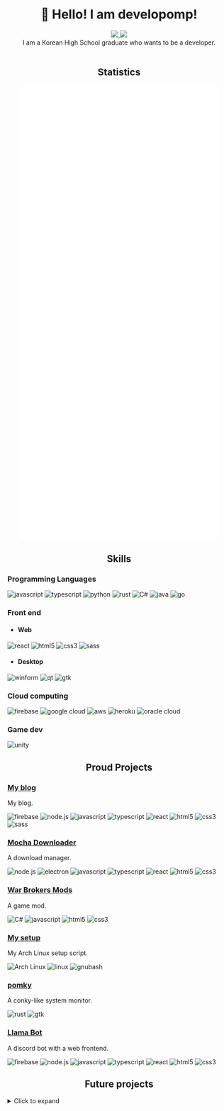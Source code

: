 <h1 align="center">👋 Hello! I am developomp!</h1>

<p align="center">
	<a href="https://developomp.com">
		<img src="https://img.shields.io/badge/website-grey?style=for-the-badge" />
	</a>
	<a href="https://www.buymeacoffee.com/developomp">
		<img src="https://img.shields.io/badge/buy_me_a_coffee-yellow?style=for-the-badge" />
	</a>
	<br />
	I am a Korean High School graduate who wants to be a developer.<br />
    <br />
</p>

<h2 align="center">Statistics</h2>

<p align="center">
	<a href="https://github.com/lowlighter/metrics">
		<img alt="Github metrics" src="./github-metrics.svg"/>
	</a>
</p>

<h2 align="center">Skills</h2>

<!-- https://github.com/simple-icons/simple-icons/blob/develop/slugs.md -->

### Programming Languages

![javascript](https://img.shields.io/badge/javascript-F7DF1E?style=for-the-badge&logo=javascript&logoColor=000000)
![typescript](https://img.shields.io/badge/typescript-1D6BBE?style=for-the-badge&logo=typescript&logoColor=FFFFFF)
![python](https://img.shields.io/badge/python-1171AE?style=for-the-badge&logo=python&logoColor=FFFFFF)
![rust](https://img.shields.io/badge/rust-A4310D?style=for-the-badge&logo=rust&logoColor=FFFFFF)
![C#](https://img.shields.io/badge/C%23-350064?style=for-the-badge&logo=c-sharp&logoColor=FFFFFF)
![java](https://img.shields.io/badge/java-F24335?style=for-the-badge&logo=java&logoColor=FFFFFF)
![go](https://img.shields.io/badge/go-6AD7E5?style=for-the-badge&logo=go&logoColor=FFFFFF)

### Front end

- #### Web

![react](https://img.shields.io/badge/React-202020?style=for-the-badge&logo=react&logoColor=61DAFB)
![html5](https://img.shields.io/badge/HTML5-E34F26?style=for-the-badge&logo=html5&logoColor=FFFFFF)
![css3](https://img.shields.io/badge/CSS3-1255AA?style=for-the-badge&logo=css3&logoColor=FFFFFF)
![sass](https://img.shields.io/badge/Sass-D93491?style=for-the-badge&logo=sass&logoColor=FFFFFF)

- #### Desktop

![winform](https://img.shields.io/badge/winform-004B7C?style=for-the-badge)
![qt](https://img.shields.io/badge/qt-41CD52?style=for-the-badge&logo=qt&logoColor=FFFFFF)
![gtk](https://img.shields.io/badge/gtk-6195C6?style=for-the-badge)

### Cloud computing

![firebase](https://img.shields.io/badge/firebase-FAC207?style=for-the-badge&logo=firebase&logoColor=FFFFFF)
![google cloud](https://img.shields.io/badge/Google_Cloud-4285F4?style=for-the-badge&logo=google-cloud&logoColor=FFFFFF)
![aws](https://img.shields.io/badge/aws-FF8300?style=for-the-badge&logo=amazonaws&logoColor=FFFFFF)
![heroku](https://img.shields.io/badge/Heroku-550092?style=for-the-badge&logo=heroku&logoColor=FFFFFF)
![oracle cloud](https://img.shields.io/badge/oracle_cloud-C74634?style=for-the-badge&logo=oracle&logoColor=FFFFFF)

### Game dev

![unity](https://img.shields.io/badge/unity-000000?style=for-the-badge&logo=unity&logoColor=FFFFFF)

<h2 align="center">Proud Projects</h2>

### [My blog](https://github.com/developomp/developomp-site)

My blog.

![firebase](https://img.shields.io/badge/firebase-FAC207?style=for-the-badge&logo=firebase&logoColor=FFFFFF)
![node.js](https://img.shields.io/badge/Node.js-303030?style=for-the-badge&logo=node.js&logoColor=FFFFFF)
![javascript](https://img.shields.io/badge/JavaScript-F7DF1E?style=for-the-badge&logo=javascript&logoColor=000000)
![typescript](https://img.shields.io/badge/typescript-1D6BBE?style=for-the-badge&logo=typescript&logoColor=FFFFFF)
![react](https://img.shields.io/badge/React-202020?style=for-the-badge&logo=react&logoColor=61DAFB)
![html5](https://img.shields.io/badge/HTML5-E34F26?style=for-the-badge&logo=html5&logoColor=FFFFFF)
![css3](https://img.shields.io/badge/CSS3-1255AA?style=for-the-badge&logo=css3&logoColor=FFFFFF)
![sass](https://img.shields.io/badge/Sass-D93491?style=for-the-badge&logo=sass&logoColor=FFFFFF)

### [Mocha Downloader](https://github.com/Mocha-Downloader)

A download manager.

![node.js](https://img.shields.io/badge/Node.js-303030?style=for-the-badge&logo=node.js&logoColor=FFFFFF)
![electron](https://img.shields.io/badge/electron-292B37?style=for-the-badge&logo=electron&logoColor=78E5ED)
![javascript](https://img.shields.io/badge/JavaScript-F7DF1E?style=for-the-badge&logo=javascript&logoColor=000000)
![typescript](https://img.shields.io/badge/typescript-1D6BBE?style=for-the-badge&logo=typescript&logoColor=FFFFFF)
![react](https://img.shields.io/badge/React-202020?style=for-the-badge&logo=react&logoColor=61DAFB)
![html5](https://img.shields.io/badge/HTML5-E34F26?style=for-the-badge&logo=html5&logoColor=FFFFFF)
![css3](https://img.shields.io/badge/CSS3-1255AA?style=for-the-badge&logo=css3&logoColor=FFFFFF)

### [War Brokers Mods](https://github.com/War-Brokers-Mods)

A game mod.

![C#](https://img.shields.io/badge/C%23-350064?style=for-the-badge&logo=c-sharp&logoColor=FFFFFF)
![javascript](https://img.shields.io/badge/JavaScript-F7DF1E?style=for-the-badge&logo=javascript&logoColor=000000)
![html5](https://img.shields.io/badge/HTML5-E34F26?style=for-the-badge&logo=html5&logoColor=FFFFFF)
![css3](https://img.shields.io/badge/CSS3-1255AA?style=for-the-badge&logo=css3&logoColor=FFFFFF)

### [My setup](https://github.com/developomp/setup)

My Arch Linux setup script.

![Arch Linux](https://img.shields.io/badge/arch_linux-1793D1?style=for-the-badge&logo=archlinux&logoColor=FFFFFF)
![linux](https://img.shields.io/badge/linux-1E1E1E?style=for-the-badge&logo=linux&logoColor=FFFFFF)
![gnubash](https://img.shields.io/badge/bash-283037?style=for-the-badge&logo=gnubash&logoColor=FFFFFF)

### [pomky](https://github.com/developomp/pomky)

A conky-like system monitor.

![rust](https://img.shields.io/badge/rust-A4310D?style=for-the-badge&logo=rust&logoColor=FFFFFF)
![gtk](https://img.shields.io/badge/gtk-6195C6?style=for-the-badge)

### [Llama Bot](https://github.com/llama-bot)

A discord bot with a web frontend.

![firebase](https://img.shields.io/badge/firebase-FAC207?style=for-the-badge&logo=firebase&logoColor=FFFFFF)
![node.js](https://img.shields.io/badge/Node.js-303030?style=for-the-badge&logo=node.js&logoColor=FFFFFF)
![javascript](https://img.shields.io/badge/JavaScript-F7DF1E?style=for-the-badge&logo=javascript&logoColor=000000)
![typescript](https://img.shields.io/badge/typescript-1D6BBE?style=for-the-badge&logo=typescript&logoColor=FFFFFF)
![react](https://img.shields.io/badge/React-202020?style=for-the-badge&logo=react&logoColor=61DAFB)
![html5](https://img.shields.io/badge/HTML5-E34F26?style=for-the-badge&logo=html5&logoColor=FFFFFF)
![css3](https://img.shields.io/badge/CSS3-1255AA?style=for-the-badge&logo=css3&logoColor=FFFFFF)

<h2 align="center">Future projects</h2>

<details>
  <summary>Click to expand</summary>
  
### boy-lang

My own programming language.

![rust](https://img.shields.io/badge/rust-A4310D?style=for-the-badge&logo=rust&logoColor=FFFFFF)
![llvm](https://img.shields.io/badge/llvm-000000?style=for-the-badge&logo=llvm&logoColor=FFFFFF)

### WB-Homepage

A new homepage for [warbrokers.io](https://warbrokers.io).

![Vue.js](https://img.shields.io/badge/Vue.js-4FC08D?style=for-the-badge&logo=vuedotjs&logoColor=FFFFFF)
![node.js](https://img.shields.io/badge/Node.js-303030?style=for-the-badge&logo=node.js&logoColor=FFFFFF)
![javascript](https://img.shields.io/badge/JavaScript-F7DF1E?style=for-the-badge&logo=javascript&logoColor=000000)
![typescript](https://img.shields.io/badge/typescript-1D6BBE?style=for-the-badge&logo=typescript&logoColor=FFFFFF)
![html5](https://img.shields.io/badge/HTML5-E34F26?style=for-the-badge&logo=html5&logoColor=FFFFFF)
![css3](https://img.shields.io/badge/CSS3-1255AA?style=for-the-badge&logo=css3&logoColor=FFFFFF)
![sass](https://img.shields.io/badge/Sass-D93491?style=for-the-badge&logo=sass&logoColor=FFFFFF)

### Disko

Linux SSD health manager for linux.

![C](https://img.shields.io/badge/C-black?style=for-the-badge&logo=C&logoColor=FFFFFF)
![python](https://img.shields.io/badge/python-1171AE?style=for-the-badge&logo=python&logoColor=FFFFFF)
![qt](https://img.shields.io/badge/qt-41CD52?style=for-the-badge&logo=qt&logoColor=FFFFFF)

### babel-compressor

A compression algorithm based on [the library of babel](https://libraryofbabel.info/theory.html).

![C](https://img.shields.io/badge/C-black?style=for-the-badge&logo=C&logoColor=FFFFFF)

### onetab-firefox

onetab for firefox

![javascript](https://img.shields.io/badge/JavaScript-F7DF1E?style=for-the-badge&logo=javascript&logoColor=000000)
![typescript](https://img.shields.io/badge/typescript-1D6BBE?style=for-the-badge&logo=typescript&logoColor=FFFFFF)
![react](https://img.shields.io/badge/React-202020?style=for-the-badge&logo=react&logoColor=61DAFB)
![html5](https://img.shields.io/badge/HTML5-E34F26?style=for-the-badge&logo=html5&logoColor=FFFFFF)
![css3](https://img.shields.io/badge/CSS3-1255AA?style=for-the-badge&logo=css3&logoColor=FFFFFF)

### Starlight prince

A platformer game based on [a minecraft map](https://blog.naver.com/edward2065/222304395450) ([YouTube](https://www.youtube.com/playlist?list=PL1dMxl3V0rvgYQi4C-UEzW7s24D4EfBXf))

![godot](https://img.shields.io/badge/godot-478CBF?style=for-the-badge&logo=godotengine&logoColor=FFFFFF)
![blender](https://img.shields.io/badge/blender-F5792A?style=for-the-badge&logo=blender&logoColor=FFFFFF)

</details>
